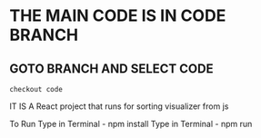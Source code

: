 # THE MAIN CODE IS IN CODE BRANCH

## GOTO BRANCH AND SELECT CODE

    checkout code

IT IS A React project that runs for sorting visualizer from js 

To Run
Type in Terminal - npm install
Type in Terminal - npm run
